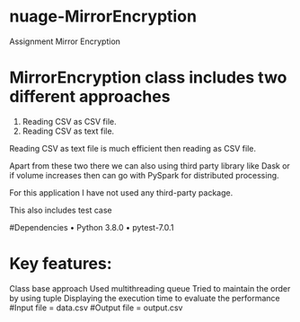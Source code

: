 # nuage-MirrorEncryption
Assignment Mirror Encryption
# 
# MirrorEncryption class includes two different approaches

1.	Reading CSV as CSV file. 	
2.	Reading CSV as text file.

Reading CSV as text file is much efficient then reading as CSV file.

Apart from these two there we can also using third party library like Dask or if volume increases then can go with PySpark for distributed processing.

For this application I have not used any third-party package.

This also includes test case 

#Dependencies
•	Python 3.8.0
•	pytest-7.0.1
# 
# Key features:
Class base approach
Used multithreading queue
Tried to maintain the order by using tuple
Displaying the execution time to evaluate the performance
#Input file = data.csv
#Output file  = output.csv


